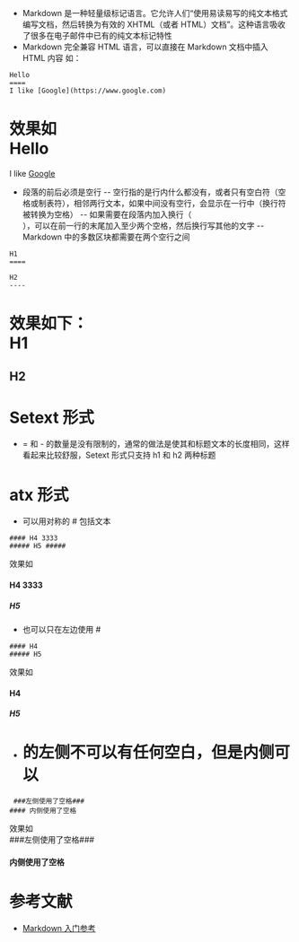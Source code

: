 - Markdown 是一种轻量级标记语言。它允许人们“使用易读易写的纯文本格式编写文档，然后转换为有效的 XHTML（或者 HTML）文档”。这种语言吸收了很多在电子邮件中已有的纯文本标记特性
- Markdown 完全兼容 HTML 语言，可以直接在 Markdown 文档中插入 HTML 内容
如：
```
Hello
====
I like [Google](https://www.google.com)
```
效果如<br>
Hello
====
I like [Google](https://www.google.com)

- 段落的前后必须是空行
-- 空行指的是行内什么都没有，或者只有空白符（空格或制表符），相邻两行文本，如果中间没有空行，会显示在一行中（换行符被转换为空格）
-- 如果需要在段落内加入换行（<br>），可以在前一行的末尾加入至少两个空格，然后换行写其他的文字
-- Markdown 中的多数区块都需要在两个空行之间
```
H1
====

H2
----
```
效果如下：<br>
H1
====

H2
----
# Setext 形式
- = 和 - 的数量是没有限制的，通常的做法是使其和标题文本的长度相同，这样看起来比较舒服，Setext 形式只支持 h1 和 h2 两种标题
# atx 形式
- 可以用对称的 # 包括文本
```
#### H4 3333
##### H5 #####
```
效果如<br>
#### H4 3333
##### H5 #####
- 也可以只在左边使用 #
```
#### H4
##### H5
```
效果如<br>
#### H4
##### H5
- # 的左侧不可以有任何空白，但是内侧可以
```
 ###左侧使用了空格###
#### 内侧使用了空格
```
效果如<br>
 ###左侧使用了空格###
#### 内侧使用了空格





# 参考文献
- [Markdown 入门参考](http://xianbai.me/learn-md/index.html)